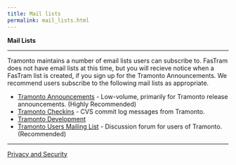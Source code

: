 ```yaml
---
title: Mail lists
permalink: mail_lists.html
---
```


**Mail Lists**

***

Tramonto maintains a number of email lists users can subscribe to. FasTram does not have email lists at this time, but you will recieve notice when a FasTram list is created, if you sign up for the Tramonto Announcements. We recommend users subscribe to the following mail lists as appropriate.

*   [Tramonto Announcements](http://software.sandia.gov/mailman/listinfo/tramonto-announce) - Low-volume, primarily for Tramonto release announcements. (Highly Recommended)
*   [Tramonto Checkins](http://software.sandia.gov/mailman/listinfo/tramonto-checkins) - CVS commit log messages from Tramonto.
*   [Tramonto Development](http://software.sandia.gov/mailman/listinfo/tramonto-developers)
*   [Tramonto Users Mailing List](http://software.sandia.gov/mailman/listinfo/tramonto-users) - Discussion forum for users of Tramonto. (Recommended)
  
***

<a href="http://www.sandia.gov/general/privacy-security/index.html">Privacy and Security</a>    